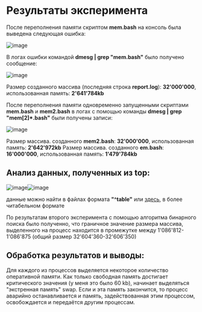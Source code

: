 # Результаты эксперимента

После переполнения памяти скриптом **mem.bash** на консоль была выведена следующая ошибка:

![image](https://user-images.githubusercontent.com/71635718/100548169-fce27d80-327b-11eb-8b88-7f74dc7f4dfb.png)

В логах ошибки командой **dmesg | grep "mem.bash"** было получено сообщение:

![image](https://user-images.githubusercontent.com/71635718/100548212-31563980-327c-11eb-9375-f9835dc7709d.png)

Размер созданного массива (последняя строка **report.log**): **32'000'000**, использованная память: **2'641'784kb**


После переполнения памяти одновременно запущенными скриптами **mem.bash** и **mem2.bash** в логах с помощью команды **dmesg | grep "mem[2]*.bash"** были получены записи:

![image](https://user-images.githubusercontent.com/71635718/100549804-30c2a080-3286-11eb-9d41-cb226842043c.png)

Размер массива. созданного **mem2.bash**: **32'000'000**, использованная память: **2'642'972kb**
Размер массива. созданного **em.bash**: **16'000'000**, использованная память: **1'479'784kb**


## Анализ данных, полученных из top:
![image](https://user-images.githubusercontent.com/71635718/100557397-efe47f00-32b9-11eb-85e8-884791184b60.png)![image](https://user-images.githubusercontent.com/71635718/100558133-17d5e180-32be-11eb-85fd-b5780fa7a8fe.png)

данные можно найти в файлах формата **"^table"** или [здесь](https://pages.github.com/), в более читабельном формате



По результатам второго эксперимента с помощью алгоритма бинарного поиска было полученно, что граничное значение размера массива, выделенного на процесс находится в промежутке между 1'086'812-1'086'875 (общий размер 32'604'360-32'606'350)

## Обработка результатов и выводы:
Для каждого из процессов выделяется некоторое количество оперативной памяти. Как только свободная память достигает критического значения (у меня это было 60 kb), начинает выделяться "экстренная память" swap. Если и эта память закончится, то процесс аварийно останавливается и память, задействованная этим процессом, освобождается и передаётся другим процессам. 
